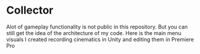 # Collector
Alot of gameplay functionality is not public in this repository. But you can still get the idea of the architecture of my code.
Here is the main menu visuals I created recording cinematics in Unity and editing them in Premiere Pro
